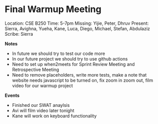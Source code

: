 # Final Warmup Meeting
Location: CSE B250
Time: 5-7pm
Missing:  Yijie, Peter, Dhruv
Present:  Sierra, Avighna, Yueha, Kane, Luca, Diego, Michael, Stefan, Abdulaziz
Scribe: Sierra

**Notes** 
- In future we should try to test our code more
- In our future project we should try to use github actions
- Need to set up when2meets for Sprint Review Meeting and Retrospective Meeting
- Need to remove placeholders, write more tests, make a note that website needs javascript to be turned on, fix zoom in zoom out, film video for our warmup project

**Events** 
- Finished our SWAT anaylsis
- Avi will film video later tonight
- Kane will work on keyboard functionality
